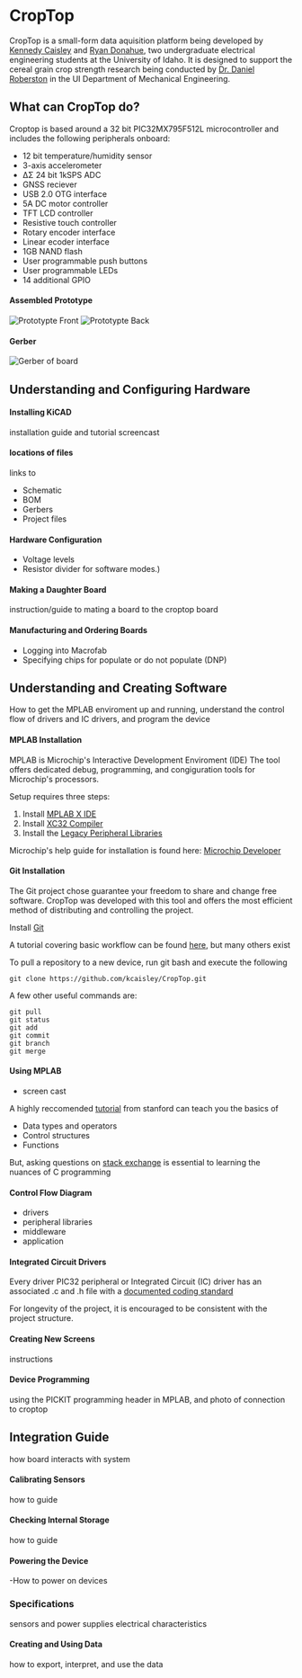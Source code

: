 # CropTop
CropTop is a small-form data aquisition platform being developed by [Kennedy Caisley](https://github.com/kcaisley) and [Ryan Donahue](https://github.com/ryand323), two undergraduate electrical engineering students at the University of Idaho. It is designed to support the cereal grain crop strength research being conducted by [Dr. Daniel Roberston](https://www.uidaho.edu/engr/departments/me/our-people/faculty/daniel-robertson) in the UI Department of Mechanical Engineering.

## What can CropTop do?
Croptop is based around a 32 bit PIC32MX795F512L microcontroller and includes the following peripherals onboard:
* 12 bit temperature/humidity sensor
* 3-axis accelerometer
* ΔΣ 24 bit 1kSPS ADC
* GNSS reciever
* USB 2.0 OTG interface
* 5A DC motor controller
* TFT LCD controller
* Resistive touch controller
* Rotary encoder interface
* Linear ecoder interface
* 1GB NAND flash
* User programmable push buttons
* User programmable LEDs
* 14 additional GPIO

#### Assembled Prototype
![Prototypte Front](docs/images/IMG_7746.JPG?raw=true "Title")
![Prototypte Back](docs/images/IMG_7747.JPG?raw=true "Title")

#### Gerber
![Gerber of board](docs/images/gerb.PNG?raw=true "Title")

## Understanding and Configuring Hardware

#### Installing KiCAD
installation guide and tutorial screencast

#### locations of files
links to
* Schematic
* BOM
* Gerbers
* Project files

#### Hardware Configuration 
* Voltage levels
* Resistor divider for software modes.)

#### Making a Daughter Board
instruction/guide to mating a board to the croptop board

#### Manufacturing and Ordering Boards
* Logging into Macrofab
* Specifying chips for populate or do not populate (DNP)

## Understanding and Creating Software
How to get the MPLAB enviroment up and running, understand the control flow of drivers and IC drivers, and program the device

#### MPLAB Installation
MPLAB is Microchip's Interactive Development Enviroment (IDE) 
The tool offers dedicated debug, programming, and congiguration tools for Microchip's processors.

Setup requires three steps:
1. Install [MPLAB X IDE](https://www.microchip.com/mplab/mplab-x-ide "MPLAB X IDE")
2. Install [XC32 Compiler](https://www.microchip.com/mplab/compilers "XC32 Compilers")
3. Install the [Legacy Peripheral Libraries](https://www.microchip.com/SWLibraryWeb/product.aspx?product=PIC32%20Peripheral%20Library "legacy peripheral libraries")

Microchip's help guide for installation is found here: [Microchip Developer](http://microchipdeveloper.com/tls0101:get-mplabx "Microchip Developer")

#### Git Installation
The Git project chose guarantee your freedom to share and change free software. CropTop was developed with this tool and offers the most efficient method of distributing and controlling the project.

Install [Git](https://git-scm.com/downloads "Git")

A tutorial covering basic workflow can be found [here](https://evanwill.github.io/get-git/), but many others exist

To pull a repository to a new device, run git bash and execute the following
```
git clone https://github.com/kcaisley/CropTop.git
```

A few other useful commands are:
```
git pull
git status
git add
git commit
git branch
git merge
```

#### Using MPLAB 
* screen cast

A highly reccomended [tutorial](http://cslibrary.stanford.edu/101/EssentialC.pdf) from stanford can teach you the basics of
* Data types and operators
* Control structures
* Functions

But, asking questions on [stack exchange](https://stackexchange.com/) is essential to learning the nuances of C programming

#### Control Flow Diagram 
* drivers
* peripheral libraries
* middleware 
* application

#### Integrated Circuit Drivers
Every driver PIC32 peripheral or Integrated Circuit (IC) driver has an associated .c and .h file with a [documented coding standard](https://github.com/kcaisley/CropTop/tree/master/Software)

For longevity of the project, it is encouraged to be consistent with the project structure.

#### Creating New Screens
instructions

#### Device Programming
using the PICKIT programming header in MPLAB, and photo of connection to croptop

## Integration Guide
how board interacts with system

#### Calibrating Sensors
how to guide

#### Checking Internal Storage
how to guide

#### Powering the Device
-How to power on devices

### Specifications
sensors and power supplies electrical characteristics

#### Creating and Using Data
how to export, interpret, and use the data